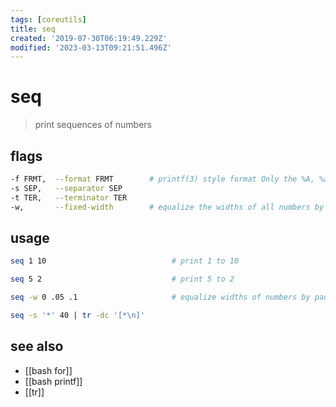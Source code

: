 ```yaml
---
tags: [coreutils]
title: seq
created: '2019-07-30T06:19:49.229Z'
modified: '2023-03-13T09:21:51.496Z'
---
```


# seq

> print sequences of numbers

## flags

```sh
-f FRMT,  --format FRMT        # printf(3) style format Only the %A, %a, %E, %e, %F, %f, %G, %g are valid
-s SEP,   --separator SEP
-t TER,   --terminator TER
-w,       --fixed-width        # equalize the widths of all numbers by padding with zeros as necessary.
```

## usage

```sh
seq 1 10                            # print 1 to 10

seq 5 2                             # print 5 to 2

seq -w 0 .05 .1                     # equalize widths of numbers by padding with zeros

seq -s '*' 40 | tr -dc '[*\n]'
```

## see also

- [[bash for]]
- [[bash printf]]
- [[tr]]
